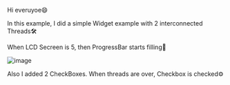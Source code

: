 Hi everuyoe:smile:

In this example, I did a simple Widget example with 2 interconnected Threads:hammer_and_wrench:	

When LCD Secreen is 5, then ProgressBar starts filling:pill:

![image](https://user-images.githubusercontent.com/91613858/220021647-6df36b5f-fb21-4c12-9bde-70edd90d9722.png)

Also I added 2 CheckBoxes. When threads are over, Checkbox is checked:gear:
